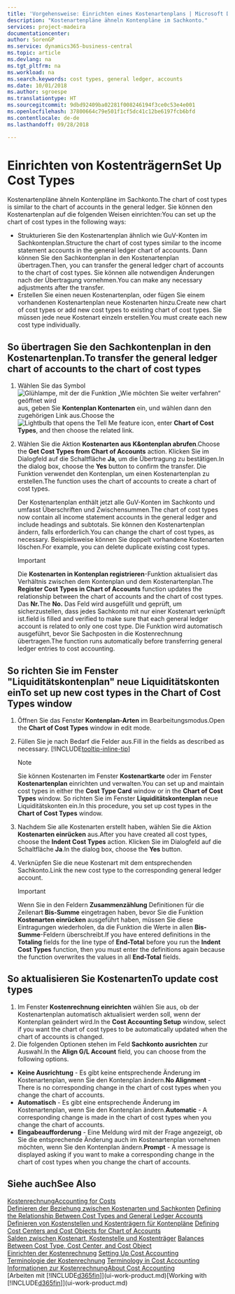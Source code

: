 ```yaml
---
title: 'Vorgehensweise: Einrichten eines Kostenartenplans | Microsoft Docs'
description: "Kostenartenpläne ähneln Kontenpläne im Sachkonto."
services: project-madeira
documentationcenter: 
author: SorenGP
ms.service: dynamics365-business-central
ms.topic: article
ms.devlang: na
ms.tgt_pltfrm: na
ms.workload: na
ms.search.keywords: cost types, general ledger, accounts
ms.date: 10/01/2018
ms.author: sgroespe
ms.translationtype: HT
ms.sourcegitcommit: 9dbd92409ba02281f008246194f3ce0c53e4e001
ms.openlocfilehash: 37800664c79e501f1cf5dc41c12be6197fcb6bfd
ms.contentlocale: de-de
ms.lasthandoff: 09/28/2018

---
```

# <a name="set-up-cost-types"></a><span data-ttu-id="701d0-103">Einrichten von Kostenträgern</span><span class="sxs-lookup"><span data-stu-id="701d0-103">Set Up Cost Types</span></span>
<span data-ttu-id="701d0-104">Kostenartenpläne ähneln Kontenpläne im Sachkonto.</span><span class="sxs-lookup"><span data-stu-id="701d0-104">The chart of cost types is similar to the chart of accounts in the general ledger.</span></span> <span data-ttu-id="701d0-105">Sie können den Kostenartenplan auf die folgenden Weisen einrichten:</span><span class="sxs-lookup"><span data-stu-id="701d0-105">You can set up the chart of cost types in the following ways:</span></span>  

-   <span data-ttu-id="701d0-106">Strukturieren Sie den Kostenartenplan ähnlich wie GuV-Konten im Sachkontenplan.</span><span class="sxs-lookup"><span data-stu-id="701d0-106">Structure the chart of cost types similar to the income statement accounts in the general ledger chart of accounts.</span></span> <span data-ttu-id="701d0-107">Dann können Sie den Sachkontenplan in den Kostenartenplan übertragen.</span><span class="sxs-lookup"><span data-stu-id="701d0-107">Then, you can transfer the general ledger chart of accounts to the chart of cost types.</span></span> <span data-ttu-id="701d0-108">Sie können alle notwendigen Änderungen nach der Übertragung vornehmen.</span><span class="sxs-lookup"><span data-stu-id="701d0-108">You can make any necessary adjustments after the transfer.</span></span>  
-   <span data-ttu-id="701d0-109">Erstellen Sie einen neuen Kostenartenplan, oder fügen Sie einem vorhandenen Kostenartenplan neue Kostenarten hinzu.</span><span class="sxs-lookup"><span data-stu-id="701d0-109">Create new chart of cost types or add new cost types to existing chart of cost types.</span></span> <span data-ttu-id="701d0-110">Sie müssen jede neue Kostenart einzeln erstellen.</span><span class="sxs-lookup"><span data-stu-id="701d0-110">You must create each new cost type individually.</span></span>  

## <a name="to-transfer-the-general-ledger-chart-of-accounts-to-the-chart-of-cost-types"></a><span data-ttu-id="701d0-111">So übertragen Sie den Sachkontenplan in den Kostenartenplan.</span><span class="sxs-lookup"><span data-stu-id="701d0-111">To transfer the general ledger chart of accounts to the chart of cost types</span></span>  
1.  <span data-ttu-id="701d0-112">Wählen Sie das Symbol ![Glühlampe, mit der die Funktion „Wie möchten Sie weiter verfahren“ geöffnet wird](media/ui-search/search_small.png "Wie möchten Sie weiter verfahren?") aus, geben Sie **Kontenplan Kontenarten** ein, und wählen dann den zugehörigen Link aus.</span><span class="sxs-lookup"><span data-stu-id="701d0-112">Choose the ![Lightbulb that opens the Tell Me feature](media/ui-search/search_small.png "Tell me what you want to do") icon, enter **Chart of Cost Types**, and then choose the related link.</span></span>  
2.  <span data-ttu-id="701d0-113">Wählen Sie die Aktion **Kostenarten aus K&ontenplan abrufen**.</span><span class="sxs-lookup"><span data-stu-id="701d0-113">Choose the **Get Cost Types from Chart of Accounts** action.</span></span> <span data-ttu-id="701d0-114">Klicken Sie im Dialogfeld auf die Schaltfläche **Ja**, um die Übertragung zu bestätigen.</span><span class="sxs-lookup"><span data-stu-id="701d0-114">In the dialog box, choose the **Yes** button to confirm the transfer.</span></span> <span data-ttu-id="701d0-115">Die Funktion verwendet den Kontenplan, um einen Kostenartenplan zu erstellen.</span><span class="sxs-lookup"><span data-stu-id="701d0-115">The function uses the chart of accounts to create a chart of cost types.</span></span>  

    <span data-ttu-id="701d0-116">Der Kostenartenplan enthält jetzt alle GuV-Konten im Sachkonto und umfasst Überschriften und Zwischensummen.</span><span class="sxs-lookup"><span data-stu-id="701d0-116">The chart of cost types now contain all income statement accounts in the general ledger and include headings and subtotals.</span></span> <span data-ttu-id="701d0-117">Sie können den Kostenartenplan ändern, falls erforderlich.</span><span class="sxs-lookup"><span data-stu-id="701d0-117">You can change the chart of cost types, as necessary.</span></span> <span data-ttu-id="701d0-118">Beispielsweise können Sie doppelt vorhandene Kostenarten löschen.</span><span class="sxs-lookup"><span data-stu-id="701d0-118">For example, you can delete duplicate existing cost types.</span></span>  

    > [!IMPORTANT]  
    >  <span data-ttu-id="701d0-119">Die **Kostenarten in Kontenplan registrieren**-Funktion aktualisiert das Verhältnis zwischen dem Kontenplan und dem Kostenartenplan.</span><span class="sxs-lookup"><span data-stu-id="701d0-119">The **Register Cost Types in Chart of Accounts** function updates the relationship between the chart of accounts and the chart of cost types.</span></span> <span data-ttu-id="701d0-120">Das **Nr.**</span><span class="sxs-lookup"><span data-stu-id="701d0-120">The **No.**</span></span> <span data-ttu-id="701d0-121">Das Feld  wird ausgefüllt und geprüft, um sicherzustellen, dass jedes Sachkonto mit nur einer Kostenart verknüpft ist.</span><span class="sxs-lookup"><span data-stu-id="701d0-121">field is filled and verified to make sure that each general ledger account is related to only one cost type.</span></span> <span data-ttu-id="701d0-122">Die Funktion wird automatisch ausgeführt, bevor Sie Sachposten in die Kostenrechnung übertragen.</span><span class="sxs-lookup"><span data-stu-id="701d0-122">The function runs automatically before transferring general ledger entries to cost accounting.</span></span>  

## <a name="to-set-up-new-cost-types-in-the-chart-of-cost-types-window"></a><span data-ttu-id="701d0-123">So richten Sie im Fenster "Liquiditätskontenplan" neue Liquiditätskonten ein</span><span class="sxs-lookup"><span data-stu-id="701d0-123">To set up new cost types in the Chart of Cost Types window</span></span>  
1.  <span data-ttu-id="701d0-124">Öffnen Sie das Fenster **Kontenplan-Arten** im Bearbeitungsmodus.</span><span class="sxs-lookup"><span data-stu-id="701d0-124">Open the **Chart of Cost Types** window in edit mode.</span></span>  
2.  <span data-ttu-id="701d0-125">Füllen Sie je nach Bedarf die Felder aus.</span><span class="sxs-lookup"><span data-stu-id="701d0-125">Fill in the fields as described as necessary.</span></span> [!INCLUDE[tooltip-inline-tip](includes/tooltip-inline-tip_md.md)]

    > [!NOTE]  
    >  <span data-ttu-id="701d0-126">Sie können Kostenarten im Fenster **Kostenartkarte** oder im Fenster **Kostenartenplan** einrichten und verwalten.</span><span class="sxs-lookup"><span data-stu-id="701d0-126">You can set up and maintain cost types in either the **Cost Type Card** window or in the **Chart of Cost Types** window.</span></span> <span data-ttu-id="701d0-127">So richten Sie im Fenster **Liquiditätskontenplan** neue Liquiditätskonten ein.</span><span class="sxs-lookup"><span data-stu-id="701d0-127">In this procedure, you set up cost types in the **Chart of Cost Types** window.</span></span>

3.  <span data-ttu-id="701d0-128">Nachdem Sie alle Kostenarten erstellt haben, wählen Sie die Aktion **Kostenarten einrücken** aus.</span><span class="sxs-lookup"><span data-stu-id="701d0-128">After you have created all cost types, choose the **Indent Cost Types** action.</span></span> <span data-ttu-id="701d0-129">Klicken Sie im Dialogfeld auf die Schaltfläche **Ja**.</span><span class="sxs-lookup"><span data-stu-id="701d0-129">In the dialog box, choose the **Yes** button.</span></span>  
4.  <span data-ttu-id="701d0-130">Verknüpfen Sie die neue Kostenart mit dem entsprechenden Sachkonto.</span><span class="sxs-lookup"><span data-stu-id="701d0-130">Link the new cost type to the corresponding general ledger account.</span></span>  

    > [!IMPORTANT]  
    >  <span data-ttu-id="701d0-131">Wenn Sie in den Feldern **Zusammenzählung** Definitionen für die Zeilenart **Bis-Summe** eingetragen haben, bevor Sie die Funktion **Kostenarten einrücken** ausgeführt haben, müssen Sie diese Eintragungen wiederholen, da die Funktion die Werte in allen **Bis-Summe**-Feldern überschreibt.</span><span class="sxs-lookup"><span data-stu-id="701d0-131">If you have entered definitions in the **Totaling** fields for the line type of **End-Total** before you run the **Indent Cost Types** function, then you must enter the definitions again because the function overwrites the values in all **End-Total** fields.</span></span>  

## <a name="to-update-cost-types"></a><span data-ttu-id="701d0-132">So aktualisieren Sie Kostenarten</span><span class="sxs-lookup"><span data-stu-id="701d0-132">To update cost types</span></span>  
1.  <span data-ttu-id="701d0-133">Im Fenster **Kostenrechnung einrichten**  wählen Sie aus, ob der Kostenartenplan automatisch aktualisiert werden soll, wenn der Kontenplan geändert wird.</span><span class="sxs-lookup"><span data-stu-id="701d0-133">In the **Cost Accounting Setup** window, select if you want the chart of cost types to be automatically updated when the chart of accounts is changed.</span></span>  
2.  <span data-ttu-id="701d0-134">Die folgenden Optionen stehen im Feld **Sachkonto ausrichten** zur Auswahl.</span><span class="sxs-lookup"><span data-stu-id="701d0-134">In the **Align G/L Account** field, you can choose from the following options.</span></span>  

- <span data-ttu-id="701d0-135">**Keine Ausrichtung** - Es gibt keine entsprechende Änderung im Kostenartenplan, wenn Sie den Kontenplan ändern.</span><span class="sxs-lookup"><span data-stu-id="701d0-135">**No Alignment** - There is no corresponding change in the chart of cost types when you change the chart of accounts.</span></span>  
- <span data-ttu-id="701d0-136">**Automatisch** - Es gibt eine entsprechende Änderung im Kostenartenplan, wenn Sie den Kontenplan ändern.</span><span class="sxs-lookup"><span data-stu-id="701d0-136">**Automatic** - A corresponding change is made in the chart of cost types when you change the chart of accounts.</span></span>  
- <span data-ttu-id="701d0-137">**Eingabeaufforderung** - Eine Meldung wird mit der Frage angezeigt, ob Sie die entsprechende Änderung auch im Kostenartenplan vornehmen möchten, wenn Sie den Kontenplan ändern.</span><span class="sxs-lookup"><span data-stu-id="701d0-137">**Prompt** - A message is displayed asking if you want to make a corresponding change in the chart of cost types when you change the chart of accounts.</span></span>  

## <a name="see-also"></a><span data-ttu-id="701d0-138">Siehe auch</span><span class="sxs-lookup"><span data-stu-id="701d0-138">See Also</span></span>  
[<span data-ttu-id="701d0-139">Kostenrechnung</span><span class="sxs-lookup"><span data-stu-id="701d0-139">Accounting for Costs</span></span>](finance-manage-cost-accounting.md)  
<span data-ttu-id="701d0-140">[Definieren der Beziehung zwischen Kostenarten und Sachkonten](finance-defining-the-relationship-between-cost-types-and-general-ledger-accounts.md) </span><span class="sxs-lookup"><span data-stu-id="701d0-140">[Defining the Relationship Between Cost Types and General Ledger Accounts](finance-defining-the-relationship-between-cost-types-and-general-ledger-accounts.md) </span></span>  
<span data-ttu-id="701d0-141">[Definieren von Kostenstellen und Kostenträgern für Kontenpläne](finance-defining-cost-centers-and-cost-objects-for-chart-of-accounts.md) </span><span class="sxs-lookup"><span data-stu-id="701d0-141">[Defining Cost Centers and Cost Objects for Chart of Accounts](finance-defining-cost-centers-and-cost-objects-for-chart-of-accounts.md) </span></span>  
<span data-ttu-id="701d0-142">[Salden zwischen Kostenart, Kostenstelle und Kostenträger](finance-balances-between-cost-type-cost-center-and-cost-object.md) </span><span class="sxs-lookup"><span data-stu-id="701d0-142">[Balances Between Cost Type, Cost Center, and Cost Object](finance-balances-between-cost-type-cost-center-and-cost-object.md) </span></span>  
<span data-ttu-id="701d0-143">[Einrichten der Kostenrechnung](finance-set-up-cost-accounting.md) </span><span class="sxs-lookup"><span data-stu-id="701d0-143">[Setting Up Cost Accounting](finance-set-up-cost-accounting.md) </span></span>  
<span data-ttu-id="701d0-144">[Terminologie der Kostenrechnung](finance-terminology-in-cost-accounting.md) </span><span class="sxs-lookup"><span data-stu-id="701d0-144">[Terminology in Cost Accounting](finance-terminology-in-cost-accounting.md) </span></span>  
[<span data-ttu-id="701d0-145">Informationen zur Kostenrechnung</span><span class="sxs-lookup"><span data-stu-id="701d0-145">About Cost Accounting</span></span>](finance-about-cost-accounting.md)  
<span data-ttu-id="701d0-146">[Arbeiten mit [!INCLUDE[d365fin](includes/d365fin_md.md)]](ui-work-product.md)</span><span class="sxs-lookup"><span data-stu-id="701d0-146">[Working with [!INCLUDE[d365fin](includes/d365fin_md.md)]](ui-work-product.md)</span></span>

